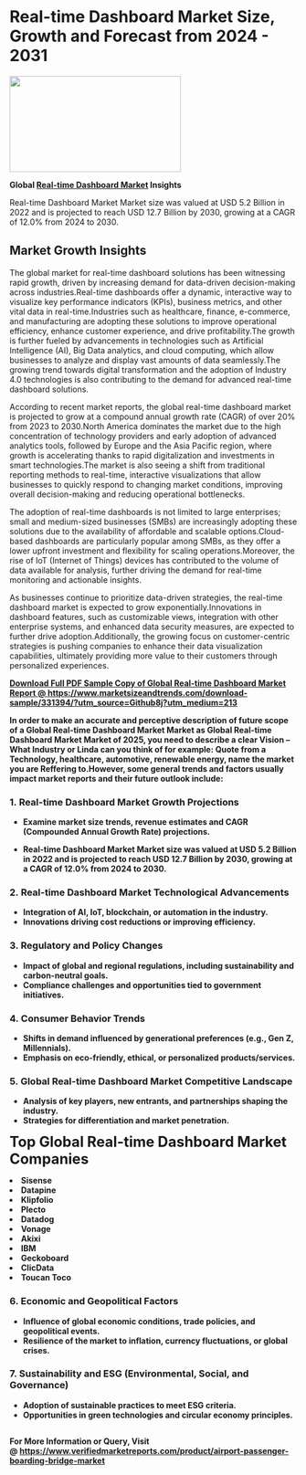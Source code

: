 <H1>Real-time Dashboard Market Size, Growth and Forecast from 2024 - 2031</H1><img class="aligncenter size-medium wp-image-584254" src="https://thirdeyenews.in/wp-content/uploads/2024/09/Global-Market-Research-300x168.jpeg" alt="" width="300" height="168" /><p><strong>Global&nbsp;<a href="https://www.marketsizeandtrends.com/download-sample/331394/?utm_source=Github8j?utm_medium=213">Real-time Dashboard Market</a> Insights</strong></p><p>Real-time Dashboard Market Market size was valued at USD 5.2 Billion in 2022 and is projected to reach USD 12.7 Billion by 2030, growing at a CAGR of 12.0% from 2024 to 2030.</p><p><h2>Market Growth Insights</h2> <p>The global market for real-time dashboard solutions has been witnessing rapid growth, driven by increasing demand for data-driven decision-making across industries.Real-time dashboards offer a dynamic, interactive way to visualize key performance indicators (KPIs), business metrics, and other vital data in real-time.Industries such as healthcare, finance, e-commerce, and manufacturing are adopting these solutions to improve operational efficiency, enhance customer experience, and drive profitability.The growth is further fueled by advancements in technologies such as Artificial Intelligence (AI), Big Data analytics, and cloud computing, which allow businesses to analyze and display vast amounts of data seamlessly.The growing trend towards digital transformation and the adoption of Industry 4.0 technologies is also contributing to the demand for advanced real-time dashboard solutions.</p> <p><strong><a href="#"></a></strong></p> <p>According to recent market reports, the global real-time dashboard market is projected to grow at a compound annual growth rate (CAGR) of over 20% from 2023 to 2030.North America dominates the market due to the high concentration of technology providers and early adoption of advanced analytics tools, followed by Europe and the Asia Pacific region, where growth is accelerating thanks to rapid digitalization and investments in smart technologies.The market is also seeing a shift from traditional reporting methods to real-time, interactive visualizations that allow businesses to quickly respond to changing market conditions, improving overall decision-making and reducing operational bottlenecks.</p> <p>The adoption of real-time dashboards is not limited to large enterprises; small and medium-sized businesses (SMBs) are increasingly adopting these solutions due to the availability of affordable and scalable options.Cloud-based dashboards are particularly popular among SMBs, as they offer a lower upfront investment and flexibility for scaling operations.Moreover, the rise of IoT (Internet of Things) devices has contributed to the volume of data available for analysis, further driving the demand for real-time monitoring and actionable insights.</p> <p>As businesses continue to prioritize data-driven strategies, the real-time dashboard market is expected to grow exponentially.Innovations in dashboard features, such as customizable views, integration with other enterprise systems, and enhanced data security measures, are expected to further drive adoption.Additionally, the growing focus on customer-centric strategies is pushing companies to enhance their data visualization capabilities, ultimately providing more value to their customers through personalized experiences.</p> <p><strong><a href="#"></p><p><span class=""><strong>Download Full PDF Sample Copy of Global Real-time Dashboard Market Report</strong> @ <a href="https://www.marketsizeandtrends.com/download-sample/331394/?utm_source=Github8j?utm_medium=213" target="_blank">https://www.marketsizeandtrends.com/download-sample/331394/?utm_source=Github8j?utm_medium=213</a></span></p><p>In order to make an accurate and perceptive description of future scope of a Global&nbsp;Real-time Dashboard Market Market as Global&nbsp;Real-time Dashboard Market Market of 2025, you need to describe a clear Vision &ndash; What Industry or Linda can you think of for example: Quote from a Technology, healthcare, automotive, renewable energy, name the market you are Reffering to.However, some general trends and factors usually impact market reports and their future outlook include:</p><h3>1.&nbsp;<strong>Real-time Dashboard Market Growth Projections</strong></h3><ul><li>Examine market size trends, revenue estimates and CAGR (Compounded Annual Growth Rate) projections.</li><li><p>Real-time Dashboard Market Market size was valued at USD 5.2 Billion in 2022 and is projected to reach USD 12.7 Billion by 2030, growing at a CAGR of 12.0% from 2024 to 2030.</p></li></ul><h3>2.&nbsp;<strong>Real-time Dashboard Market Technological Advancements</strong></h3><ul><li>Integration of AI, IoT, blockchain, or automation in the industry.</li><li>Innovations driving cost reductions or improving efficiency.</li></ul><h3>3.&nbsp;<strong>Regulatory and Policy Changes</strong></h3><ul><li>Impact of global and regional regulations, including sustainability and carbon-neutral goals.</li><li>Compliance challenges and opportunities tied to government initiatives.</li></ul><h3>4.&nbsp;<strong>Consumer Behavior Trends</strong></h3><ul><li>Shifts in demand influenced by generational preferences (e.g., Gen Z, Millennials).</li><li>Emphasis on eco-friendly, ethical, or personalized products/services.</li></ul><h3>5.&nbsp;<strong>Global Real-time Dashboard Market Competitive Landscape</strong></h3><ul><li>Analysis of key players, new entrants, and partnerships shaping the industry.</li><li>Strategies for differentiation and market penetration.</li></ul><p data-pm-slice="1 1 []"><span style="color: inherit; font-family: inherit; font-size: 25px;">Top Global Real-time Dashboard Market Companies</span></p><div class="" data-test-id=""><p><li>Sisense</li><li> Datapine</li><li> Klipfolio</li><li> Plecto</li><li> Datadog</li><li> Vonage</li><li> Akixi</li><li> IBM</li><li> Geckoboard</li><li> ClicData</li><li> Toucan Toco</li></p></div><h3>6.&nbsp;<strong>Economic and Geopolitical Factors</strong></h3><ul><li>Influence of global economic conditions, trade policies, and geopolitical events.</li><li>Resilience of the market to inflation, currency fluctuations, or global crises.</li></ul><h3>7.&nbsp;<strong>Sustainability and ESG (Environmental, Social, and Governance)</strong></h3><ul><li>Adoption of sustainable practices to meet ESG criteria.</li><li>Opportunities in green technologies and circular economy principles.</li></ul><h2><strong style="font-size: 14px;">For More Information or Query, Visit @&nbsp;</strong><a style="background-color: #ffffff; font-size: 14px;" href="https://www.marketsizeandtrends.com/report/real-time-dashboard-market/" target="_blank">https://www.verifiedmarketreports.com/product/airport-passenger-boarding-bridge-market</a></h2>